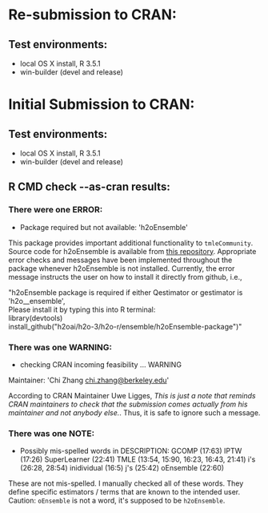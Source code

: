 # Re-submission to CRAN:
## Test environments:
* local OS X install, R 3.5.1
* win-builder (devel and release)

# Initial Submission to CRAN:

## Test environments:
* local OS X install, R 3.5.1
* win-builder (devel and release)

## R CMD check --as-cran results:
### There were one ERROR:

* Package required but not available: 'h2oEnsemble'

This package provides important additional functionality to `tmleCommunity`. Source code for h2oEnsemble is available from [this repository](https://github.com/h2oai/h2o-3/tree/master/h2o-r/ensemble). Appropriate error checks and messages have been implemented throughout the package whenever h2oEnsemble is not installed. Currently, the error message instructs the user on how to install it directly from github, i.e.,

"h2oEnsemble package is required if either Qestimator or gestimator is 'h2o__ensemble', <br>
 Please install it by typing this into R terminal: <br>
 library(devtools) <br>
 install_github("h2oai/h2o-3/h2o-r/ensemble/h2oEnsemble-package")"
 
### There was one WARNING:

* checking CRAN incoming feasibility ... WARNING

Maintainer: 'Chi Zhang <chi.zhang@berkeley.edu>'

According to CRAN Maintainer Uwe Ligges, *This is just a note that reminds CRAN maintainers 
to check that the submission comes actually from his maintainer and not anybody else.*. 
Thus, it is safe to ignore such a message.

### There was one NOTE:

* Possibly mis-spelled words in DESCRIPTION:
  GCOMP (17:63)
  IPTW (17:26)
  SuperLearner (22:41)
  TMLE (13:54, 15:90, 16:23, 16:43, 21:41)
  i's (26:28, 28:54)
  inidividual (16:5)
  j's (25:42)
  oEnsemble (22:60)
  
These are not mis-spelled. I manually checked all of these words.
They define specific estimators / terms that are known to the intended user.  
Caution: `oEnsemble` is not a word, it's supposed to be `h2oEnsemble`.
